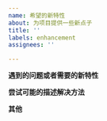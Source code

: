 ```yaml
---
name: 希望的新特性
about: 为项目提供一些新点子
title: ''
labels: enhancement
assignees: ''

---
```


**遇到的问题或者需要的新特性**

**尝试可能的描述解决方法**

**其他**
